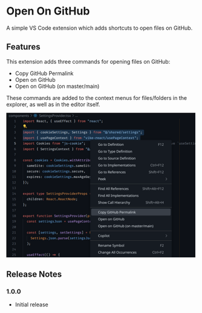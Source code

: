 # Open On GitHub

A simple VS Code extension which adds shortcuts to open files on GitHub.

## Features

This extension adds three commands for opening files on GitHub:

- Copy GitHub Permalink
- Open on GitHub
- Open on GitHub (on master/main)

These commands are added to the context menus for files/folders in the explorer, as well as in the editor itself.

<img width="500" src="./images/demo.png">

## Release Notes

### 1.0.0

- Initial release
